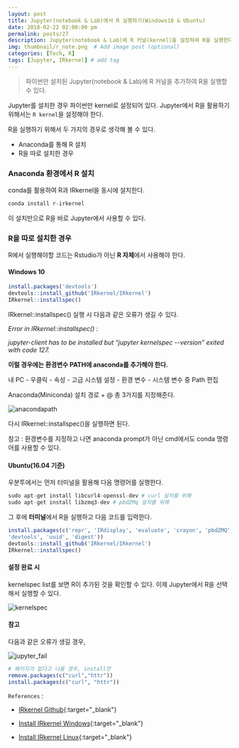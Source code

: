 ```yaml
---
layout: post
title: Jupyter(notebook & Lab)에서 R 실행하기(Windows10 & Ubuntu)
date: 2018-02-22 02:00:00 pm
permalink: posts/27
description: Jupyter(notebook & Lab)에 R 커널(kernel)을 설정하여 R을 실행한다.  # Add post description (optional)
img: thumbnail/r_note.png  # Add image post (optional)
categories: [Tech, R]
tags: [Jupyter, IRkernel] # add tag
---
```


> 파이썬만 설치된 Jupyter(notebook & Lab)에 R 커널을 추가하여 R을 실행할 수 있다. 

Jupyter를 설치한 경우 파이썬만 kernel로 설정되어 있다. Jupyter에서 R을 활용하기 위해서는 `R kernel`을 설정해야 한다.

R을 실행하기 위해서 두 가지의 경우로 생각해 볼 수 있다.

* Anaconda를 통해 R 설치
* R을 따로 설치한 경우

### Anaconda 환경에서 R 설치

conda를 활용하여 R과 IRkernel을 동시에 설치한다.

``` python
conda install r-irkernel
```

이 설치만으로 R을 바로 Jupyter에서 사용할 수 있다.

### R을 따로 설치한 경우

R에서 실행해야할 코드는 Rstudio가 아닌 **R 자체**에서 사용해야 한다.

#### Windows 10

``` r
install.packages('devtools')
devtools::install_github('IRkernel/IRkernel')
IRkernel::installspec()
```

IRkernel::installspec() 실행 시 다음과 같은 오류가 생길 수 있다.

*Error in IRkernel::installspec() :*

*jupyter-client has to be installed but “jupyter kernelspec --version” exited with code 127.*

**이럴 경우에는 환경변수 PATH에 anaconda를 추가해야 한다.**

내 PC - 우클릭 - 속성 - 고급 시스템 설정 - 환경 변수 - 시스템 변수 중 Path 편집

Anaconda(Miniconda) 설치 경로 + @ 총 3가지를 지정해준다.

![anacondapath]({{site.baseurl}}/assets/img/r/anacondapath.png)

다시 IRkernel::installspec()을 실행하면 된다. 

참고 : 환경변수를 지정하고 나면 anaconda prompt가 아닌 cmd에서도 conda 명령어를 사용할 수 있다.

#### Ubuntu(16.04 기준)

우분투에서는 먼저 터미널을 활용해 다음 명령어를 실행한다.

``` r
sudo apt-get install libcurl4-openssl-dev # curl 설치를 위해
sudo apt-get install libzmq3-dev # pbdZMq 설치를 위해
```

그 후에 **터미널**에서 R을 실행하고 다음 코드를 입력한다.

``` r
install.packages(c('repr', 'IRdisplay', 'evaluate', 'crayon', 'pbdZMQ', 
'devtools', 'uuid', 'digest'))
devtools::install_github('IRkernel/IRkernel')
IRkernel::installspec()
```

#### 설정 완료 시 

kernelspec list를 보면 R이 추가된 것을 확인할 수 있다. 이제 Jupyter에서 R을 선택해서 실행할 수 있다.

![kernelspec]({{site.baseurl}}/assets/img/r/kernelspec.jpg)

#### 참고

다음과 같은 오류가 생길 경우, 

![jupyter_fail]({{site.baseurl}}/assets/img/r/install_github_fail.png)

``` r
# 패키지가 없다고 나올 경우, install만 
remove.packages(c("curl","httr")) 
install.packages(c("curl", "httr"))
```

`References` : 

* [IRkernel Github](https://github.com/IRkernel/IRkernel){:target="_blank"}

* [Install IRkernel Windows](https://irkernel.github.io/installation/){:target="_blank"}

* [Install IRkernel Linux](https://irkernel.github.io/installation/#linux-panel){:target="_blank"}